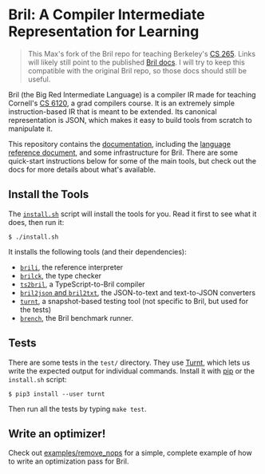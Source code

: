 Bril: A Compiler Intermediate Representation for Learning
=========================================================

> This Max's fork of the Bril repo for teaching Berkeley's [CS 265](https://github.com/mwillsey/cs265).
> Links will likely still point to the published [Bril docs](https://capra.cs.cornell.edu/bril/).
> I will try to keep this compatible with the original Bril repo, so those docs should still be useful.

Bril (the Big Red Intermediate Language) is a compiler IR made for teaching Cornell's [CS 6120][cs6120], a grad compilers course.
It is an extremely simple instruction-based IR that is meant to be extended.
Its canonical representation is JSON, which makes it easy to build tools from scratch to manipulate it.

This repository contains the [documentation][docs], including the [language reference document][langref], and some infrastructure for Bril.
There are some quick-start instructions below for some of the main tools, but
check out the docs for more details about what's available.

[docs]: https://capra.cs.cornell.edu/bril/
[langref]: https://capra.cs.cornell.edu/bril/lang/index.html
[brilts]: https://github.com/sampsyo/bril/blob/master/bril-ts/bril.ts


Install the Tools
-----------------

The [`install.sh`](install.sh) script will install the tools for you.
Read it first to see what it does, then run it:

    $ ./install.sh

It installs the following tools (and their dependencies):
- [`brili`](https://capra.cs.cornell.edu/bril/tools/interp.html), the reference interpreter
- [`brilck`](https://capra.cs.cornell.edu/bril/tools/brilck.html), the type checker
- [`ts2bril`](https://capra.cs.cornell.edu/bril/tools/ts2bril.html), a TypeScript-to-Bril compiler
- [`bril2json` and `bril2txt`](https://capra.cs.cornell.edu/bril/tools/text.html), the JSON-to-text and text-to-JSON converters
- [`turnt`](https://github.com/cucapra/turnt), a snapshot-based testing tool (not specific to Bril, but used for the tests)
- [`brench`](https://capra.cs.cornell.edu/bril/tools/brench.html), the Bril benchmark runner.

Tests
-----

There are some tests in the `test/` directory.
They use [Turnt][], which lets us write the expected output for individual commands.
Install it with [pip][] or the `install.sh` script:

    $ pip3 install --user turnt

Then run all the tests by typing `make test`.

[pip]: https://packaging.python.org/tutorials/installing-packages/
[cs6120]: https://www.cs.cornell.edu/courses/cs6120/2020fa/
[turnt]: https://github.com/cucapra/turnt

## Write an optimizer!

Check out [examples/remove_nops](examples/remove_nops) for a simple, complete example of how to write an optimization pass for Bril.